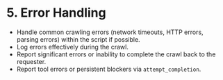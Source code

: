 # 5. Error Handling

*   Handle common crawling errors (network timeouts, HTTP errors, parsing errors) within the script if possible.
*   Log errors effectively during the crawl.
*   Report significant errors or inability to complete the crawl back to the requester.
*   Report tool errors or persistent blockers via `attempt_completion`.
